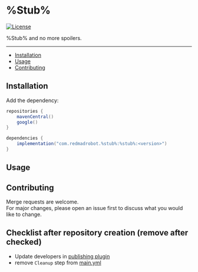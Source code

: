 # %Stub%

[![License](https://img.shields.io/github/license/RedMadRobot/%Stub%?style=flat-square)][license]

%Stub% and no more spoilers.

---
<!-- START doctoc generated TOC please keep comment here to allow auto update -->
<!-- DON'T EDIT THIS SECTION, INSTEAD RE-RUN doctoc TO UPDATE -->

- [Installation](#installation)
- [Usage](#usage)
- [Contributing](#contributing)

<!-- END doctoc generated TOC please keep comment here to allow auto update -->

## Installation

Add the dependency:

```groovy
repositories {
    mavenCentral()
    google()
}

dependencies {
    implementation("com.redmadrobot.%stub%:%stub%:<version>")
}
```

## Usage

## Contributing

Merge requests are welcome.  
For major changes, please open an issue first to discuss what you would like to change.

## Checklist after repository creation (remove after checked)

- Update developers in [publishing plugin](buildSrc/src/main/kotlin/convention.publishing.gradle.kts)
- remove `Cleanup` step from [main.yml](.github/workflows/main.yml)

[license]: ../LICENSE
